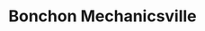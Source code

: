 ---
layout: place
title: Bonchon Mechanicsville
permalink: /virginia/mechanicsville/bonchon-mechanicsville.html
stateAbbr: VA
stateName: Virginia
cityName: Mechanicsville
seo:
  type: restaurant
  links: https://locations.bonchon.com/ll/US/VA/Mechanicsville/7380-Bell-Creek-Rd
place_id: ChIJ8-TxE0cYsYkRzAEqi16fKzM
photos:
  - name: >-
      places/ChIJ8-TxE0cYsYkRzAEqi16fKzM/photos/AeeoHcI_GfvUOVq4ldCIpJTIH6WriBbcvs7R7Ggzg9DCWvWQANbWOGEH26zu-FR-ckOlLH9n_Xiw4caEz0NJ1HtO6hrupOVQiID4OvW_7R7sOPfCP6vFgIlDkiI7oMOd2fF7acgHu0rlTE0pis2uGJoiw-FGTHpCXgZT15nMSORkdaJcCCQ-cC7upcOmI1sNvJ3lRE_lYLJB7Qvs1qvqrK64sp0Lu2KspoNeNzllu-hAxgibmg5PMyeLvlJcPrlCLzawaOBOUgps-UxUu71kM4uTZJwxdzT7wenOAl3MjhVHOGPO6Q
    widthPx: 4640
    heightPx: 3480
    authorAttributions:
      - displayName: Bonchon Mechanicsville
        uri: https://maps.google.com/maps/contrib/109569440405452344431
        photoUri: >-
          https://lh3.googleusercontent.com/a-/ALV-UjVS7AAEBvRk0yXb1OH-sQXaJ22z7Hck-xRtmdki-9pGXp_dAWxv=s100-p-k-no-mo
    flagContentUri: >-
      https://www.google.com/local/imagery/report/?cb_client=maps_api_places.places_api&image_key=!1e10!2sAF1QipMWKXG2BMAtkTS6L6NBNRywBLWh0VWhLcseKbXn&hl=en-US
    googleMapsUri: >-
      https://www.google.com/maps/place//data=!3m4!1e2!3m2!1sAF1QipMWKXG2BMAtkTS6L6NBNRywBLWh0VWhLcseKbXn!2e10!4m2!3m1!1s0x89b1184713f1e4f3:0x332b9f5e8b2a01cc
  - name: >-
      places/ChIJ8-TxE0cYsYkRzAEqi16fKzM/photos/AeeoHcKVTeUewtCoft7NjpecamesdCavB_WDqzUXEqiLmNhT8ryE0oymMFNrEhU_IHFlsXetaIiIqSx4FgciiWIqzwQd1fIa1lb8_Or2VZwsOFYsGjmd_At0Fk5SFjBjQc_niDBHlPQLEFbKYb5MH_My2HyEHvtdXAxxDLRu3keRKHxfo9q819xlFmfTubAVJBhOXpw43QNXYW47Wbjj31vWSoZIep_O8ICxYP4m-u81wrCD3x-aBzGQbExeZSxMfs8F76NOGbFNFAURRboM1N4hbM2DtUAPhy3E1rkJM-52flcQ5Q
    widthPx: 800
    heightPx: 800
    authorAttributions:
      - displayName: Bonchon Mechanicsville
        uri: https://maps.google.com/maps/contrib/109569440405452344431
        photoUri: >-
          https://lh3.googleusercontent.com/a-/ALV-UjVS7AAEBvRk0yXb1OH-sQXaJ22z7Hck-xRtmdki-9pGXp_dAWxv=s100-p-k-no-mo
    flagContentUri: >-
      https://www.google.com/local/imagery/report/?cb_client=maps_api_places.places_api&image_key=!1e10!2sAF1QipML19mQP21m1bvEa78LBhj8zvNnoXdRR4MU-LcE&hl=en-US
    googleMapsUri: >-
      https://www.google.com/maps/place//data=!3m4!1e2!3m2!1sAF1QipML19mQP21m1bvEa78LBhj8zvNnoXdRR4MU-LcE!2e10!4m2!3m1!1s0x89b1184713f1e4f3:0x332b9f5e8b2a01cc
  - name: >-
      places/ChIJ8-TxE0cYsYkRzAEqi16fKzM/photos/AeeoHcLbYBRpGbCwuHHN2dy82caGZQdOMpPTwL0AfDJPBsCJqXpxJqSXUw7fD-MT-y8B4l-Nm-bQACD4piuyUDCBMC3pRN0ZlMF5mWeTVCDWMVrHfW_WsSxKI4GF41pxd012gr52S1CGH9GH4GfwL1L_Xt5HlHsubr1lVI8v-5-KgG5MvVjmNqKgea-VKhDVG7GAs93sFkOFXgj9bwrgahZAaNzt1kBSrMk0fPs8SGXvB2D7YUnbP2LaK3u_zxewDG_BBQkYvx66T1o09Hbac8rx1fMQpWHG48F_gdCS0vnViVkYVA
    widthPx: 1232
    heightPx: 693
    authorAttributions:
      - displayName: Bonchon Mechanicsville
        uri: https://maps.google.com/maps/contrib/109569440405452344431
        photoUri: >-
          https://lh3.googleusercontent.com/a-/ALV-UjVS7AAEBvRk0yXb1OH-sQXaJ22z7Hck-xRtmdki-9pGXp_dAWxv=s100-p-k-no-mo
    flagContentUri: >-
      https://www.google.com/local/imagery/report/?cb_client=maps_api_places.places_api&image_key=!1e10!2sAF1QipPK3rUuSLNfX9DUDQgPRErJnAf6_3l6TpxAcs-3&hl=en-US
    googleMapsUri: >-
      https://www.google.com/maps/place//data=!3m4!1e2!3m2!1sAF1QipPK3rUuSLNfX9DUDQgPRErJnAf6_3l6TpxAcs-3!2e10!4m2!3m1!1s0x89b1184713f1e4f3:0x332b9f5e8b2a01cc
  - name: >-
      places/ChIJ8-TxE0cYsYkRzAEqi16fKzM/photos/AeeoHcLFFKnyrKW_upB0fCPoB-s34CCrba2NSqxbMjPYZkhFCTWWH0aYRuD0bamZrV9C_G9WoETVA5Ttl_TGXr8uuGU8iKcNvmIE9zfIiJk0Xv9Z4iloehd6uF_2bdWTTsHiHXxAAyKqZhkHziuJqRpC4yWR9aat8Ke40BmmCKAGFhDIB_JZzmp8OwzTZOOoURXnYQd80cv1aT4POPqBuamO3hn2fFUCVSMPcvJ47k5UzI6kWMSpHQSbCzOQe0IE_wy6FtNOLpccjgjJjt1ZMFWR5j0JbPi9pZ03jTdimqD-4RLMmg
    widthPx: 800
    heightPx: 800
    authorAttributions:
      - displayName: Bonchon Mechanicsville
        uri: https://maps.google.com/maps/contrib/109569440405452344431
        photoUri: >-
          https://lh3.googleusercontent.com/a-/ALV-UjVS7AAEBvRk0yXb1OH-sQXaJ22z7Hck-xRtmdki-9pGXp_dAWxv=s100-p-k-no-mo
    flagContentUri: >-
      https://www.google.com/local/imagery/report/?cb_client=maps_api_places.places_api&image_key=!1e10!2sAF1QipP0IfolHoMrQVmhF3SutKL5KhNvAIUmvD_BCEo9&hl=en-US
    googleMapsUri: >-
      https://www.google.com/maps/place//data=!3m4!1e2!3m2!1sAF1QipP0IfolHoMrQVmhF3SutKL5KhNvAIUmvD_BCEo9!2e10!4m2!3m1!1s0x89b1184713f1e4f3:0x332b9f5e8b2a01cc
  - name: >-
      places/ChIJ8-TxE0cYsYkRzAEqi16fKzM/photos/AeeoHcIDhQH4r2XPDoSCRAdCOHPvu22ZnTYTBfOJiph2DeEMkzKqBn7NRCKbL6u2hBCyFQS-oDGt3q5yvbjf0naQRrF47jgxp7jMvlfJvdBLOxV7Ux2TkRl9q6bKtyVhrIZi_9V8w4Bgh1xAzxaOvCwhRV4N-AhIYGA8GU_pVhe_y9XKNpA1gVmqkS6Ri7FRNFcnzMHX9bot1XYquaOHQfzTyUgs_fDx3T_K8lZwJPhNcuc_yOoCgN14EV4Ze_QfyXrI5Y9fHHOc5IQ1zOsZbpo2M7Rk_N7Y0f6N5fKyhQ0QCVqmWw
    widthPx: 800
    heightPx: 800
    authorAttributions:
      - displayName: Bonchon Mechanicsville
        uri: https://maps.google.com/maps/contrib/109569440405452344431
        photoUri: >-
          https://lh3.googleusercontent.com/a-/ALV-UjVS7AAEBvRk0yXb1OH-sQXaJ22z7Hck-xRtmdki-9pGXp_dAWxv=s100-p-k-no-mo
    flagContentUri: >-
      https://www.google.com/local/imagery/report/?cb_client=maps_api_places.places_api&image_key=!1e10!2sAF1QipM7yHiJK7sq8Gy3fbm4ZL7bIdOjq-jdvPPctxKu&hl=en-US
    googleMapsUri: >-
      https://www.google.com/maps/place//data=!3m4!1e2!3m2!1sAF1QipM7yHiJK7sq8Gy3fbm4ZL7bIdOjq-jdvPPctxKu!2e10!4m2!3m1!1s0x89b1184713f1e4f3:0x332b9f5e8b2a01cc
  - name: >-
      places/ChIJ8-TxE0cYsYkRzAEqi16fKzM/photos/AeeoHcJrZhojsmPqq7QzxiA9EMH9eADMO9Gy0O2WsXrHJS_FFzcAqQNF4JLmZhj_PXd1WbTZGd6Cgcox9VwODITTKYnRULkRwaEwrdy5NYGNqVOD4ofMPTNKuVPKABQPUmLbHmXFwxDw4ZNV6g50LA_FIw0UVpVCqXiuwKn2EpaRV88e6S2JdSABwpEWJTe9XgGWpQosguJkkh92e2zUFoyEs14IekbDtF6HiYvlS4q3ZHnrAqfhKojxl7J_xnGsHcpZEJd-leAch6rF83SwBLiFS2j1IUCEmrvUAQka_a8yBRuSwg
    widthPx: 800
    heightPx: 800
    authorAttributions:
      - displayName: Bonchon Mechanicsville
        uri: https://maps.google.com/maps/contrib/109569440405452344431
        photoUri: >-
          https://lh3.googleusercontent.com/a-/ALV-UjVS7AAEBvRk0yXb1OH-sQXaJ22z7Hck-xRtmdki-9pGXp_dAWxv=s100-p-k-no-mo
    flagContentUri: >-
      https://www.google.com/local/imagery/report/?cb_client=maps_api_places.places_api&image_key=!1e10!2sAF1QipPfXMPmluTNONBXuiKj-qehB6ABRKM72-n0Su8S&hl=en-US
    googleMapsUri: >-
      https://www.google.com/maps/place//data=!3m4!1e2!3m2!1sAF1QipPfXMPmluTNONBXuiKj-qehB6ABRKM72-n0Su8S!2e10!4m2!3m1!1s0x89b1184713f1e4f3:0x332b9f5e8b2a01cc
  - name: >-
      places/ChIJ8-TxE0cYsYkRzAEqi16fKzM/photos/AeeoHcLo3KSbHuhQlIDp4rgmYA3YRI075d0VTv8hj4oFzjUHSAl3_l2IeTcMcBywbf2ihrtvlGRC2J_dTci0G8BRcO7Afe0YjduGbZuKQxdNR9CHRXMsQ3wV3m2cEMpnC0eZcEI4NrlGruj9yCN-455Br-zPDBvIzC75Kfz3_ogL3SympcCKcVEK_2vToMHC81BuxcGcDY6Djeg68UvlXNnzXrZUQ17s9kPts2kJ8rRUyTgSTjfu2Po_dJfni6UjfpQujS6TenR9lE6_y-PkQsQ0bCRjV2mXmyQHrbZdDNP08OsQVxXj902pDd3EL_n9C_ioyL9u_2N3yi0EaplAXOi0UsZ2j54jPX8tJQKsaS9aLQTE0px6idVPGbMfrMXfUtPDHzYzP3JJ5ZjsfD-dXJGf7aYbQzn6Ff4pFazHlDb1ribTdw
    widthPx: 4032
    heightPx: 3024
    authorAttributions:
      - displayName: Joseph Boykin
        uri: https://maps.google.com/maps/contrib/116447343756540305062
        photoUri: >-
          https://lh3.googleusercontent.com/a-/ALV-UjUCDgcSQ9DDe6XdJnEtDb_rF2XKt1qh-b-7FkzKPrw8zZ4nrHJN=s100-p-k-no-mo
    flagContentUri: >-
      https://www.google.com/local/imagery/report/?cb_client=maps_api_places.places_api&image_key=!1e10!2sCIHM0ogKEICAgMCQ7u-0Mw&hl=en-US
    googleMapsUri: >-
      https://www.google.com/maps/place//data=!3m4!1e2!3m2!1sCIHM0ogKEICAgMCQ7u-0Mw!2e10!4m2!3m1!1s0x89b1184713f1e4f3:0x332b9f5e8b2a01cc
  - name: >-
      places/ChIJ8-TxE0cYsYkRzAEqi16fKzM/photos/AeeoHcLYoJyeBBSO4xrh42J0cajzoJe8i-nTdY0Z1cX-ueZxXtG6KcfB2NgX-gUS60FpmymvuUNlPpEmTIqtWp9ZODFjqGO157nD6bACn6XX4HHH0d-_fhuiX2Wq727-dCrxGhl5hS5VkdIHUPyHNAiiu9Uc80AxVroPrTJVmwed4Z9iEIjgCgEv9JNaNj1S54L8-qFLqMQEmaDnuH5UkNqOOGjC0z6ikOTK5OaujuMxrXHroJu4YxRXXy-ejbzH7_9wYa7i-CTFM7fFMRD0imf8nL7KtV155SeE3kYRaev0C-eElg
    widthPx: 800
    heightPx: 800
    authorAttributions:
      - displayName: Bonchon Mechanicsville
        uri: https://maps.google.com/maps/contrib/109569440405452344431
        photoUri: >-
          https://lh3.googleusercontent.com/a-/ALV-UjVS7AAEBvRk0yXb1OH-sQXaJ22z7Hck-xRtmdki-9pGXp_dAWxv=s100-p-k-no-mo
    flagContentUri: >-
      https://www.google.com/local/imagery/report/?cb_client=maps_api_places.places_api&image_key=!1e10!2sAF1QipOTZtf_FeE2tlZjOt_O-rMh9H-7a_nV_c-XyxTY&hl=en-US
    googleMapsUri: >-
      https://www.google.com/maps/place//data=!3m4!1e2!3m2!1sAF1QipOTZtf_FeE2tlZjOt_O-rMh9H-7a_nV_c-XyxTY!2e10!4m2!3m1!1s0x89b1184713f1e4f3:0x332b9f5e8b2a01cc
  - name: >-
      places/ChIJ8-TxE0cYsYkRzAEqi16fKzM/photos/AeeoHcLiQnB_25MXzuJMQshCRGOpyWDost2f31uZzmz1Poi13jVybh2YU4Y6g0bwJW7p8PKrIvkNZvuVjzIdnErC2hVauX74pAnYeo0BSCCqpi8GtDiBGzL8kHO8NEpYSV5QMq9rcoHzzXPUWdKcJbjNM3sWkeMm5Q3ltFCY7-i7QwBIfhDWrr5fhVfh46MV7N6PST57n9mtzS2xjSaWCNq-4G7gxAs-y4YfTCEkOunxFupDfpkdg0auTcjqvCKaaCI2WyN_eftO0i8M5ZhsaCiAuV7nmyQppI9p5IWHLDB3XM6Ntw
    widthPx: 800
    heightPx: 800
    authorAttributions:
      - displayName: Bonchon Mechanicsville
        uri: https://maps.google.com/maps/contrib/109569440405452344431
        photoUri: >-
          https://lh3.googleusercontent.com/a-/ALV-UjVS7AAEBvRk0yXb1OH-sQXaJ22z7Hck-xRtmdki-9pGXp_dAWxv=s100-p-k-no-mo
    flagContentUri: >-
      https://www.google.com/local/imagery/report/?cb_client=maps_api_places.places_api&image_key=!1e10!2sAF1QipMf13f70dJwAxGsp2mdTFW3c7SlOsUdUYUszOHp&hl=en-US
    googleMapsUri: >-
      https://www.google.com/maps/place//data=!3m4!1e2!3m2!1sAF1QipMf13f70dJwAxGsp2mdTFW3c7SlOsUdUYUszOHp!2e10!4m2!3m1!1s0x89b1184713f1e4f3:0x332b9f5e8b2a01cc
  - name: >-
      places/ChIJ8-TxE0cYsYkRzAEqi16fKzM/photos/AeeoHcIqM_uP1d5ipGiN4f2Vcwz1i_y-ii9Z3De5gH2L4HAr9rL93j7fPnSRzKzROwn7cps5ojsHx3a1Ju1S4s00fC1Ys6Nv2aPPNyNN9ENyNNLQTBPxT0utYdskyF1y8L1hp5temfzJWpbuyUOGeJwbezZQFcZz2hGVX2v5qt-tMAQSdnOvw2NFu-eLOUONHYm32c8Xl1ztMAtW5kFnKD5El1nxGueqH2cT52qIc2a-Uj05nmfRivSHUcLmJiM6FNprg639OqJSgRoJjxi_uqGtoMzkY4pAxJkMH8a2SnQUgsxTNw
    widthPx: 800
    heightPx: 800
    authorAttributions:
      - displayName: Bonchon Mechanicsville
        uri: https://maps.google.com/maps/contrib/109569440405452344431
        photoUri: >-
          https://lh3.googleusercontent.com/a-/ALV-UjVS7AAEBvRk0yXb1OH-sQXaJ22z7Hck-xRtmdki-9pGXp_dAWxv=s100-p-k-no-mo
    flagContentUri: >-
      https://www.google.com/local/imagery/report/?cb_client=maps_api_places.places_api&image_key=!1e10!2sAF1QipO5RoO8qklzgYbpeh_dY2dDH_hqKu-qCMzmyZ7V&hl=en-US
    googleMapsUri: >-
      https://www.google.com/maps/place//data=!3m4!1e2!3m2!1sAF1QipO5RoO8qklzgYbpeh_dY2dDH_hqKu-qCMzmyZ7V!2e10!4m2!3m1!1s0x89b1184713f1e4f3:0x332b9f5e8b2a01cc
address: 7380 Bell Creek Rd, Mechanicsville, VA 23111, USA
street: 7380 Bell Creek Rd
city: Mechanicsville
state: VA
zip: '23111'
country: USA
neighborhood: null
latitude: '37.606196'
longitude: '-77.353680'
accessibility_options:
  wheelchairAccessibleParking: true
  wheelchairAccessibleEntrance: true
  wheelchairAccessibleRestroom: true
  wheelchairAccessibleSeating: true
business_status: OPERATIONAL
name: Bonchon Mechanicsville
google_maps_links:
  directionsUri: >-
    https://www.google.com/maps/dir//''/data=!4m7!4m6!1m1!4e2!1m2!1m1!1s0x89b1184713f1e4f3:0x332b9f5e8b2a01cc!3e0
  placeUri: https://maps.google.com/?cid=3687215948343411148
  writeAReviewUri: >-
    https://www.google.com/maps/place//data=!4m3!3m2!1s0x89b1184713f1e4f3:0x332b9f5e8b2a01cc!12e1
  reviewsUri: >-
    https://www.google.com/maps/place//data=!4m4!3m3!1s0x89b1184713f1e4f3:0x332b9f5e8b2a01cc!9m1!1b1
  photosUri: >-
    https://www.google.com/maps/place//data=!4m3!3m2!1s0x89b1184713f1e4f3:0x332b9f5e8b2a01cc!10e5
primary_type: Asian Restaurant
opening_hours:
  openNow: true
  periods:
    - open:
        day: 0
        hour: 11
        minute: 0
      close:
        day: 0
        hour: 21
        minute: 30
    - open:
        day: 1
        hour: 11
        minute: 0
      close:
        day: 1
        hour: 21
        minute: 30
    - open:
        day: 2
        hour: 11
        minute: 0
      close:
        day: 2
        hour: 21
        minute: 30
    - open:
        day: 3
        hour: 11
        minute: 0
      close:
        day: 3
        hour: 21
        minute: 30
    - open:
        day: 4
        hour: 11
        minute: 0
      close:
        day: 4
        hour: 21
        minute: 30
    - open:
        day: 5
        hour: 11
        minute: 0
      close:
        day: 5
        hour: 22
        minute: 0
    - open:
        day: 6
        hour: 11
        minute: 0
      close:
        day: 6
        hour: 22
        minute: 0
  weekdayDescriptions:
    - 'Monday: 11:00 AM – 9:30 PM'
    - 'Tuesday: 11:00 AM – 9:30 PM'
    - 'Wednesday: 11:00 AM – 9:30 PM'
    - 'Thursday: 11:00 AM – 9:30 PM'
    - 'Friday: 11:00 AM – 10:00 PM'
    - 'Saturday: 11:00 AM – 10:00 PM'
    - 'Sunday: 11:00 AM – 9:30 PM'
  nextCloseTime: '2025-05-04T02:00:00Z'
secondary_opening_hours:
  regular:
    weekdayDescriptions: null
    type: null
  current:
    weekdayDescriptions: null
    type: null
phone: (804) 833-2977
price_level: PRICE_LEVEL_MODERATE
price_range: $10 &ndash; $20
rating: '4.3'
rating_count: 499
website: https://locations.bonchon.com/ll/US/VA/Mechanicsville/7380-Bell-Creek-Rd
description: >-
  About Bonchon in Mechanicsville, VA$$$Bonchon Mechanicsville in
  Mechanicsville, VA, stands out as a vibrant chain specializing in Korean fried
  chicken and flavorful Asian fusion dishes, creating an energetic dining
  experience for all. This spot is known for its crispy, double-fried chicken
  options alongside a variety of fusion favorites, all served in a lively
  atmosphere that encourages casual gatherings. With accessibility features like
  wheelchair-friendly parking and entrances, it caters to a wide range of
  visitors seeking inclusive dining options. The restaurant operates with
  convenient hours from late morning into the evening, making it easy to enjoy
  authentic Asian flavors in a welcoming environment. Its moderate pricing and
  focus on quality ingredients make it a go-to choice for those exploring
  top-rated Asian places near you.
generative_summary: >-
  About Bonchon in Mechanicsville, VA$$$Bonchon Mechanicsville in
  Mechanicsville, VA, stands out as a vibrant chain specializing in Korean fried
  chicken and flavorful Asian fusion dishes, creating an energetic dining
  experience for all. This spot is known for its crispy, double-fried chicken
  options alongside a variety of fusion favorites, all served in a lively
  atmosphere that encourages casual gatherings. With accessibility features like
  wheelchair-friendly parking and entrances, it caters to a wide range of
  visitors seeking inclusive dining options. The restaurant operates with
  convenient hours from late morning into the evening, making it easy to enjoy
  authentic Asian flavors in a welcoming environment. Its moderate pricing and
  focus on quality ingredients make it a go-to choice for those exploring
  top-rated Asian places near you.
generative_disclosure: Summarized by AI using the Grok-3-Mini model.
reviews: null
review_summary: >-
  What Customers Are Raving About$$$Visitors to this Asian fusion spot often
  praise the tasty highlights like savory chicken dishes, hearty bulgogi fries,
  and inventive Korean tacos that keep things fresh and exciting. Many
  appreciate the friendly team and efficient service that make every meal feel
  smooth and enjoyable, adding to the overall fun vibe. While some note that the
  prices lean toward the higher side, the value in bold flavors and quick
  delivery keeps folks coming back for more. Overall, the consensus leans
  positive, with diners highlighting the satisfying portions and welcoming
  atmosphere as standout features. If you're in the mood for reliable Asian
  cuisine options close to home, this place delivers a solid experience with
  just the right mix of taste and convenience.
review_disclosure: Summarized by AI using the Grok-3-Mini model.
parking_options: null
payment_options: null
allow_dogs: null
curbside_pickup: null
delivery: null
dine_in: null
good_for_children: null
good_for_groups: null
good_for_sports: null
live_music: null
menu_for_children: null
outdoor_seating: null
reservable: null
restroom: null
serves_beer: null
serves_breakfast: null
serves_brunch: null
serves_cocktails: null
serves_coffee: null
serves_dinner: null
serves_dessert: null
serves_lunch: null
serves_vegetarian_food: null
serves_wine: null
takeout: null
update_category: enterprise
places_description: null

---
